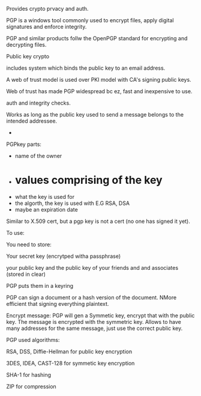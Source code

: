 Provides crypto prvacy and auth.

PGP is a windows tool commonly used to encrypt files, apply digital signatures and enforce integrity. 

PGP and similar products follw the OpenPGP standard for encrypting and decrypting files.

Public key crypto

includes system which binds the public key to an email address.

A web of trust model is used over PKI model with CA's signing public keys.

Web of trust has made PGP widespread bc ez, fast and inexpensive to use. 

auth and integrity checks.

Works as long as the public key used to send a message belongs to the intended addressee.


-

PGPkey parts:

- name of the owner
- # values comprising of the key
- what the key is used for
- the algorth, the key is used with E.G RSA, DSA
- maybe an expiration date

Similar to X.509 cert, but a pgp key is not a cert (no one has signed it yet).


To use: 

You need to store: 

Your secret key (encrytped witha passphrase)

your public key and the public key of your friends and and associates (stored in clear)

PGP puts them in a keyring


PGP can sign a document or a hash version of the document. NMore efficient that signing everything plaintext.

Encrypt message: PGP will gen a Symmetic key, encrypt that with the public key. The message is encrypted with the symmetric key. Allows to have many addresses for the same message, just use the correct public key. 


PGP used algorithms:

RSA, DSS, Diffie-Hellman for public key encryption

3DES, IDEA, CAST-128 for symmetic key encryption 

SHA-1 for hashing

ZIP for compression









